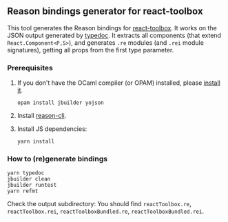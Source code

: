 Reason bindings generator for react-toolbox
-------------------------------------------

This tool generates the Reason bindings for
[react-toolbox](http://react-toolbox.com). It works on the JSON output
generated by [typedoc](http://typedoc.org). It extracts all components (that
extend `React.Component<P,S>`), and generates `.re` modules (and `.rei`
module signatures), getting all props from the first type parameter.

### Prerequisites

1. If you don't have the OCaml compiler (or OPAM) installed, please [install
   it](http://opam.ocaml.org/doc/Install.html).

       opam install jbuilder yojson

2. Install
   [reason-cli](https://reasonml.github.io/guide/editor-tools/global-installation#recommended-through-npmyarn).

3. Install JS dependencies:

       yarn install

### How to (re)generate bindings

    yarn typedoc
    jbuilder clean
    jbuilder runtest
    yarn refmt

Check the output subdirectory: You should find `reactToolbox.re`,
`reactToolbox.rei`, `reactToolboxBundled.re`, `reactToolboxBundled.rei`.

